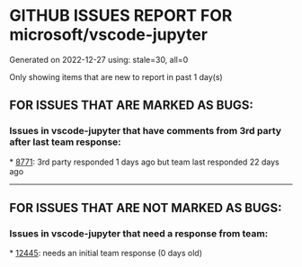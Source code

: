 
# GITHUB ISSUES REPORT FOR microsoft/vscode-jupyter


Generated on 2022-12-27 using: stale=30, all=0


Only showing items that are new to report in past 1 day(s)


## FOR ISSUES THAT ARE MARKED AS BUGS:


### Issues in vscode-jupyter that have comments from 3rd party after last team response:


\* [8771](https://github.com/microsoft/vscode-jupyter/issues/8771 "Relative Path not work for Remote Kernel"): 3rd party responded 1 days ago but team last responded 22 days ago

---

## FOR ISSUES THAT ARE NOT MARKED AS BUGS:


### Issues in vscode-jupyter that need a response from team:


\* [12445](https://github.com/microsoft/vscode-jupyter/issues/12445 "Enchance the scroll-down logic when executing cells"): needs an initial team response (0 days old)
